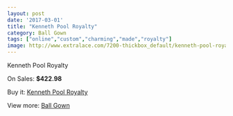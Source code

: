 ```yaml
---
layout: post
date: '2017-03-01'
title: "Kenneth Pool Royalty"
category: Ball Gown
tags: ["online","custom","charming","made","royalty"]
image: http://www.extralace.com/7200-thickbox_default/kenneth-pool-royalty.jpg
---
```

Kenneth Pool Royalty

On Sales: **$422.98**
<a href="https://www.extralace.com/ball-gown/3407-kenneth-pool-royalty.html"><amp-img layout="responsive" width="600" height="600" src="//www.extralace.com/7200-thickbox_default/kenneth-pool-royalty.jpg" alt="Kenneth Pool Royalty 0" /></a>
<a href="https://www.extralace.com/ball-gown/3407-kenneth-pool-royalty.html"><amp-img layout="responsive" width="600" height="600" src="//www.extralace.com/7201-thickbox_default/kenneth-pool-royalty.jpg" alt="Kenneth Pool Royalty 1" /></a>

Buy it: [Kenneth Pool Royalty](https://www.extralace.com/ball-gown/3407-kenneth-pool-royalty.html "Kenneth Pool Royalty")

View more: [Ball Gown](https://www.extralace.com/3-ball-gown "Ball Gown")